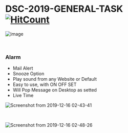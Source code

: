 # DSC-2019-GENERAL-TASK   [![HitCount](http://hits.dwyl.io/{D-E-F-E-A-T}/{DSC-2019-GENERAL-TASK}.svg)](http://hits.dwyl.io/{D-E-F-E-A-T}/{DSC-2019-GENERAL-TASK})

![image](https://user-images.githubusercontent.com/41824020/70869095-44112900-1fad-11ea-9144-a38dfcbfa30e.png)


</br>

### Alarm
- Mail Alert
- Snooze Option
- Play sound from any Website or Default
- Easy to use, with ON OFF SET
- Will Pop Message on Desktop as setted
- Live Time

![Screenshot from 2019-12-16 02-43-41](https://user-images.githubusercontent.com/41824020/70869147-ecbf8880-1fad-11ea-9280-4a4fe6a693d4.png)

</br>


![Screenshot from 2019-12-16 02-48-26](https://user-images.githubusercontent.com/41824020/70869215-b8989780-1fae-11ea-8384-cae9d680f1c0.png)



</br>

